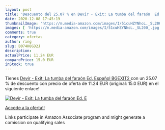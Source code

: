 ```yaml
---
layout: post
title: 'Descuento del 25.07 % en Devir - Exit: La tumba del faraón  Ed. E'
date: 2020-12-08 17:45:19
thumbnailImage: 'https://m.media-amazon.com/images/I/51cuHZYNhoL._SL200_.jpg'
images: [ 'https://m.media-amazon.com/images/I/51cuHZYNhoL._SL200_.jpg' ]
comments: true
category: ofertas
author: ring
slug: B074H8GD2J
description:
actualPrice: 11.24 EUR
comparePrice: 15.0 EUR
inStock: true
---
```


Tienes [Devir - Exit: La tumba del faraón  Ed. Español  BGEXIT2 ](https://www.amazon.es/dp/B074H8GD2J/?tag=tolees-21) con un 25.07 % de descuento con precio de oferta de 11.24 EUR (original: 15.0 EUR) en el siguiente enlace!

[![Devir - Exit: La tumba del faraón  Ed. E](https://m.media-amazon.com/images/I/51cuHZYNhoL._SL200_.jpg)](https://www.amazon.es/dp/B074H8GD2J/?tag=tolees-21)

[Accede a la oferta!!](https://www.amazon.es/dp/B074H8GD2J/?tag=tolees-21)

Links participate in Amazon Associate program and might generate a comission on qualifying sales


